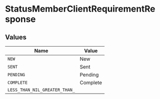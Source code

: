 # StatusMemberClientRequirementResponse


## Values

| Name                          | Value                         |
| ----------------------------- | ----------------------------- |
| `NEW`                         | New                           |
| `SENT`                        | Sent                          |
| `PENDING`                     | Pending                       |
| `COMPLETE`                    | Complete                      |
| `LESS_THAN_NIL_GREATER_THAN_` | <nil>                         |